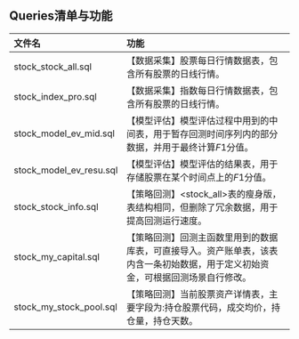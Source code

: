 ## Queries清单与功能

| 文件名                  | 功能                                                         |
| :---------------------- | :----------------------------------------------------------- |
| stock_stock_all.sql     | 【数据采集】股票每日行情数据表，包含所有股票的日线行情。     |
| stock_index_pro.sql     | 【数据采集】指数每日行情数据表，包含所有股票的日线行情。     |
| stock_model_ev_mid.sql  | 【模型评估】模型评估过程中用到的中间表，用于暂存回测时间序列内的部分数据，并用于最终计算$F1$分值。 |
| stock_model_ev_resu.sql | 【模型评估】模型评估的结果表，用于存储股票在某个时间点上的$F1$分值。 |
| stock_stock_info.sql    | 【策略回测】<stock_all>表的瘦身版，表结构相同，但删除了冗余数据，用于提高回测运行速度。 |
| stock_my_capital.sql    | 【策略回测】回测主函数里用到的数据库表，可直接导入。资产账单表，该表内含一条初始数据，用于定义初始资金，可根据回测场景自行修改。 |
| stock_my_stock_pool.sql | 【策略回测】当前股票资产详情表，主要字段为:持仓股票代码，成交均价，持仓量，持仓天数。 |